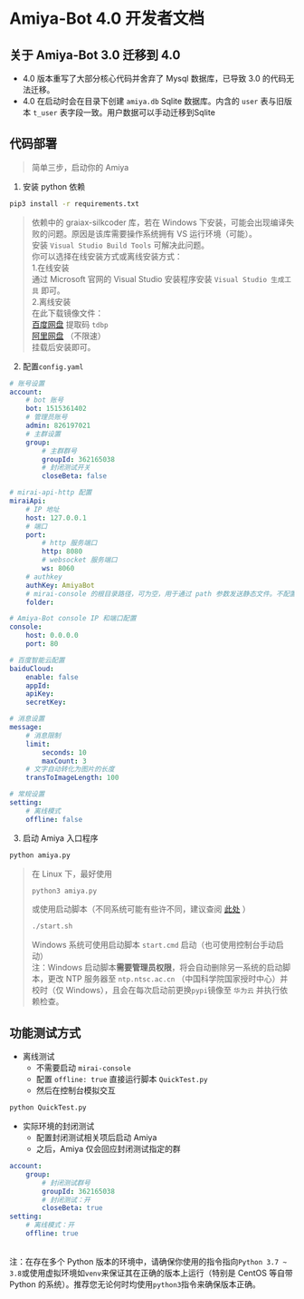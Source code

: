 # Amiya-Bot 4.0 开发者文档

## 关于 Amiya-Bot 3.0 迁移到 4.0

- 4.0 版本重写了大部分核心代码并舍弃了 Mysql 数据库，已导致 3.0 的代码无法迁移。
- 4.0 在启动时会在目录下创建 `amiya.db` Sqlite 数据库。内含的 `user` 表与旧版本 `t_user` 表字段一致。用户数据可以手动迁移到Sqlite

## 代码部署

> 简单三步，启动你的 Amiya

1. 安装 python 依赖
```bash
pip3 install -r requirements.txt
```
> 依赖中的 graiax-silkcoder 库，若在 Windows 下安装，可能会出现编译失败的问题。原因是该库需要操作系统拥有 VS 运行环境（可能）。<br>
> 安装 `Visual Studio Build Tools` 可解决此问题。<br>
> 你可以选择在线安装方式或离线安装方式：<br>
> 1.在线安装<br>
> 通过 Microsoft 官网的 Visual Studio 安装程序安装 `Visual Studio 生成工具` 即可。<br>
> 2.离线安装<br>
> 在此下载镜像文件：<br>
> [百度网盘](https://pan.baidu.com/s/1zf2Zl8NRTW22eKJYFIfyvA) 提取码 `tdbp` <br>
> [阿里网盘](https://www.aliyundrive.com/s/1S13Tcvf1bp) （不限速） <br>
> 挂载后安装即可。<br>

2. 配置`config.yaml`

```yaml
# 账号设置
account:
    # bot 账号
    bot: 1515361402
    # 管理员账号
    admin: 826197021
    # 主群设置
    group:
        # 主群群号
        groupId: 362165038
        # 封闭测试开关
        closeBeta: false

# mirai-api-http 配置
miraiApi:
    # IP 地址
    host: 127.0.0.1
    # 端口
    port:
        # http 服务端口
        http: 8080
        # websocket 服务端口
        ws: 8060
    # authkey
    authKey: AmiyaBot
    # mirai-console 的根目录路径，可为空，用于通过 path 参数发送静态文件。不配置的情况下，默认通过上传的方式发送
    folder:

# Amiya-Bot console IP 和端口配置
console:
    host: 0.0.0.0
    port: 80

# 百度智能云配置
baiduCloud:
    enable: false
    appId:
    apiKey:
    secretKey:

# 消息设置
message:
    # 消息限制
    limit:
        seconds: 10
        maxCount: 3
    # 文字自动转化为图片的长度
    transToImageLength: 100

# 常规设置
setting:
    # 离线模式
    offline: false
```

3. 启动 Amiya 入口程序

```bash
python amiya.py
```

> 在 Linux 下，最好使用<br>
> ```bash
> python3 amiya.py
> ```
> 或使用启动脚本（不同系统可能有些许不同，建议查阅 [此处](https://www.baidu.com/) ）<br>
> ```bash
> ./start.sh
> ```
> Windows 系统可使用启动脚本 `start.cmd` 启动（也可使用控制台手动启动）<br>
> 注：Windows 启动脚本**需要管理员权限**，将会自动删除另一系统的启动脚本，更改 NTP 服务器至 `ntp.ntsc.ac.cn` （中国科学院国家授时中心）并校时（仅 Windows），且会在每次启动前更换`pypi`镜像至 `华为云` 并执行依赖检查。
## 功能测试方式

- 离线测试
    - 不需要启动 `mirai-console`
    - 配置 `offline: true` 直接运行脚本 `QuickTest.py`
    - 然后在控制台模拟交互

```bash
python QuickTest.py
```

- 实际环境的封闭测试
    - 配置封闭测试相关项后启动 Amiya
    - 之后，Amiya 仅会回应封闭测试指定的群

```yaml
account:
    group:
        # 封闭测试群号
        groupId: 362165038
        # 封闭测试：开
        closeBeta: true
setting:
    # 离线模式：开
    offline: true
```

<br>注：在存在多个 Python 版本的环境中，请确保你使用的指令指向`Python 3.7 ~ 3.8`或使用虚拟环境如`venv`来保证其在正确的版本上运行（特别是 CentOS 等自带 Python 的系统）。推荐您无论何时均使用`python3`指令来确保版本正确。

